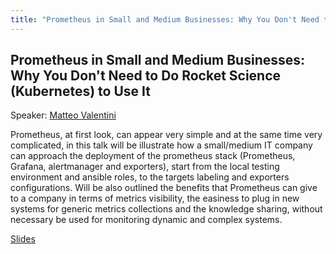 ```yaml
---
title: "Prometheus in Small and Medium Businesses: Why You Don't Need to Do Rocket Science (Kubernetes) to Use It"
---
```


## Prometheus in Small and Medium Businesses: Why You Don't Need to Do Rocket Science (Kubernetes) to Use It

Speaker: [Matteo Valentini](/2019-munich/speakers/matteo-valentini/)

Prometheus, at first look, can appear very simple and at the same time very complicated, in this talk will be illustrate how a small/medium IT company can approach the deployment of the prometheus stack (Prometheus, Grafana, alertmanager and exporters), start from the local testing environment and ansible roles, to the targets labeling and exporters configurations. Will be also outlined the benefits that Prometheus can give to a company in terms of metrics visibility, the easiness to plug in new systems for generic metrics collections and the knowledge sharing, without necessary be used for monitoring dynamic and complex systems.

[Slides](/2019-munich/slides/prometheus-in-small-and-medium-businesses-why-you-don-t-need-to-do-rocket-science-kubernetes-to-use-it.pdf)
